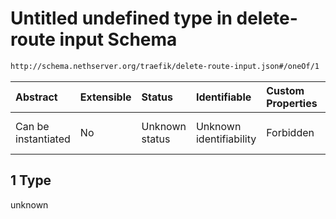 # Untitled undefined type in delete-route input Schema

```txt
http://schema.nethserver.org/traefik/delete-route-input.json#/oneOf/1
```



| Abstract            | Extensible | Status         | Identifiable            | Custom Properties | Additional Properties | Access Restrictions | Defined In                                                                          |
| :------------------ | :--------- | :------------- | :---------------------- | :---------------- | :-------------------- | :------------------ | :---------------------------------------------------------------------------------- |
| Can be instantiated | No         | Unknown status | Unknown identifiability | Forbidden         | Allowed               | none                | [delete-route-input.json\*](traefik/delete-route-input.json "open original schema") |

## 1 Type

unknown
